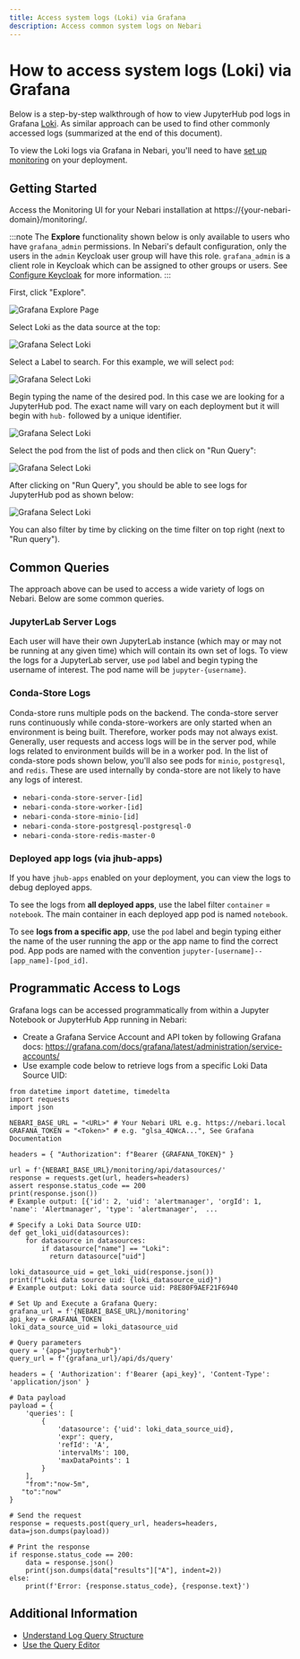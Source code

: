 ```yaml
---
title: Access system logs (Loki) via Grafana
description: Access common system logs on Nebari
---
```


# How to access system logs (Loki) via Grafana

Below is a step-by-step walkthrough of how to view JupyterHub pod logs in Grafana [Loki](https://grafana.com/docs/loki/latest/). As similar approach can be used to find other commonly accessed logs (summarized at the end of this document).

To view the Loki logs via Grafana in Nebari, you'll need to have [set up monitoring](/docs/how-tos/setup-monitoring) on your deployment.

## Getting Started

Access the Monitoring UI for your Nebari installation at https://{your-nebari-domain}/monitoring/.

:::note
The **Explore** functionality shown below is only available to users who have `grafana_admin` permissions. In Nebari's default configuration, only the users in the `admin` Keycloak user group will have this role. `grafana_admin` is a client role in Keycloak which can be assigned to other groups or users. See [Configure Keycloak](/docs/how-tos/configuring-keycloak#in-depth-look-at-roles-and-groups) for more information.
:::

First, click "Explore".

![Grafana Explore Page](/img/how-tos/1_grafana-explore.png)

Select Loki as the data source at the top:

![Grafana Select Loki](/img/how-tos/2_grafana-select-loki.png)

Select a Label to search. For this example, we will select `pod`:

![Grafana Select Loki](/img/how-tos/3_grafana-log-browser-pod.png)

Begin typing the name of the desired pod. In this case we are looking
for a JupyterHub pod. The exact name will vary on each deployment but it will begin with `hub-` followed by a unique identifier.

![Grafana Select Loki](/img/how-tos/4_grafana-log-search-pod.png)

Select the pod from the list of pods and then click on "Run Query":

![Grafana Select Loki](/img/how-tos/5_grafana-log-select-pod.png)

After clicking on "Run Query", you should be able to see logs for JupyterHub pod as shown below:

![Grafana Select Loki](/img/how-tos/6_grafana-view-pod-logs.png)

You can also filter by time by clicking on the time filter on top right (next to "Run query").

## Common Queries

The approach above can be used to access a wide variety of logs on Nebari. Below are some common queries.

### JupyterLab Server Logs

Each user will have their own JupyterLab instance (which may or may not be running at any given time) which will contain its own set of logs. To view the logs for a JupyterLab server, use `pod` label and begin typing the username of interest. The pod name will be `jupyter-{username}`.

### Conda-Store Logs

Conda-store runs multiple pods on the backend. The conda-store server runs continuously while conda-store-workers are only started when an environment is being built. Therefore, worker pods may not always exist. Generally, user requests and access logs will be in the server pod, while logs related to environment builds will be in a worker pod. In the list of conda-store pods shown below, you'll also see pods for `minio`, `postgresql`, and `redis`. These are used internally by conda-store are not likely to have any logs of interest.

- `nebari-conda-store-server-[id]`
- `nebari-conda-store-worker-[id]`
- `nebari-conda-store-minio-[id]`
- `nebari-conda-store-postgresql-postgresql-0`
- `nebari-conda-store-redis-master-0`

### Deployed app logs (via jhub-apps)

If you have `jhub-apps` enabled on your deployment, you can view the logs to debug deployed apps.

To see the logs from **all deployed apps**, use the label filter `container` = `notebook`. The main container in each deployed app pod is named `notebook`.

To see **logs from a specific app**, use the `pod` label and begin typing either the name of the user running the app or the app name to find the correct pod. App pods are named with the convention `jupyter-[username]--[app_name]-[pod_id]`.

## Programmatic Access to Logs

Grafana logs can be accessed programmatically from within a Jupyter Notebook or JupyterHub App running in Nebari:

- Create a Grafana Service Account and API token by following Grafana docs: https://grafana.com/docs/grafana/latest/administration/service-accounts/
- Use example code below to retrieve logs from a specific Loki Data Source UID:
```import requests
from datetime import datetime, timedelta
import requests
import json

NEBARI_BASE_URL = "<URL>" # Your Nebari URL e.g. https://nebari.local
GRAFANA_TOKEN = "<Token>" # e.g. "glsa_4QWcA...", See Grafana Documentation

headers = { "Authorization": f"Bearer {GRAFANA_TOKEN}" }

url = f'{NEBARI_BASE_URL}/monitoring/api/datasources/'
response = requests.get(url, headers=headers)
assert response.status_code == 200
print(response.json())
# Example output: [{'id': 2, 'uid': 'alertmanager', 'orgId': 1, 'name': 'Alertmanager', 'type': 'alertmanager',  ...

# Specify a Loki Data Source UID:
def get_loki_uid(datasources):
    for datasource in datasources:
        if datasource["name"] == "Loki":
          return datasource["uid"]

loki_datasource_uid = get_loki_uid(response.json())
print(f"Loki data source uid: {loki_datasource_uid}")
# Example output: Loki data source uid: P8E80F9AEF21F6940

# Set Up and Execute a Grafana Query:
grafana_url = f'{NEBARI_BASE_URL}/monitoring'
api_key = GRAFANA_TOKEN
loki_data_source_uid = loki_datasource_uid

# Query parameters
query = '{app="jupyterhub"}'
query_url = f'{grafana_url}/api/ds/query'

headers = { 'Authorization': f'Bearer {api_key}', 'Content-Type': 'application/json' }

# Data payload
payload = {
    'queries': [
        {
            'datasource': {'uid': loki_data_source_uid},
            'expr': query,
            'refId': 'A',
            'intervalMs': 100,
            'maxDataPoints': 1
        }
    ],
    "from":"now-5m",
   "to":"now"
}

# Send the request
response = requests.post(query_url, headers=headers, data=json.dumps(payload))

# Print the response
if response.status_code == 200:
    data = response.json()
    print(json.dumps(data["results"]["A"], indent=2))
else:
    print(f'Error: {response.status_code}, {response.text}')
```


## Additional Information

- [Understand Log Query Structure](https://grafana.com/docs/loki/latest/query/log_queries/)
- [Use the Query Editor](https://grafana.com/docs/grafana/latest/datasources/loki/query-editor/#choose-a-query-editing-mode)
